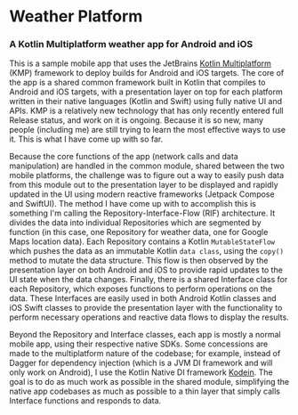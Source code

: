 # Weather Platform

### A Kotlin Multiplatform weather app for Android and iOS

This is a sample mobile app that uses the JetBrains [Kotlin Multiplatform](https://kotlinlang.org/docs/multiplatform.html) (KMP) framework to deploy builds for Android and iOS targets. The core of the app is a shared common framework built in Kotlin that compiles to Android and iOS targets, with a presentation layer on top for each platform written in their native languages (Kotlin and Swift) using fully native UI and APIs. KMP is a relatively new technology that has only recently entered full Release status, and work on it is ongoing. Because it is so new, many people (including me) are still trying to learn the most effective ways to use it. This is what I have come up with so far.

Because the core functions of the app (network calls and data manipulation) are handled in the common module, shared between the two mobile platforms, the challenge was to figure out a way to easily push data from this module out to the presentation layer to be displayed and rapidly updated in the UI using modern reactive frameworks (Jetpack Compose and SwiftUI). The method I have come up with to accomplish this is something I'm calling the Repository-Interface-Flow (RIF) architecture. It divides the data into individual Repositories which are segmented by function (in this case, one Repository for weather data, one for Google Maps location data). Each Repository contains a Kotlin `MutableStateFlow` which pushes the data as an immutable Kotlin `data class`, using the `copy()` method to mutate the data structure. This flow is then observed by the presentation layer on both Android and iOS to provide rapid updates to the UI state when the data changes. Finally, there is a shared Interface class for each Repository, which exposes functions to perform operations on the data. These Interfaces are easily used in both Android Kotlin classes and iOS Swift classes to provide the presentation layer with the functionality to perform necessary operations and reactive data flows to display the results.

Beyond the Repository and Interface classes, each app is mostly a normal mobile app, using their respective native SDKs. Some concessions are made to the multiplatform nature of the codebase; for example, instead of Dagger for dependency injection (which is a JVM DI framework and will only work on Android), I use the Kotlin Native DI framework [Kodein](https://github.com/kosi-libs/Kodein). The goal is to do as much work as possible in the shared module, simplifying the native app codebases as much as possible to a thin layer that simply calls Interface functions and responds to data.
